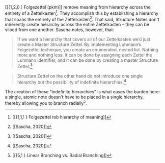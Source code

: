 [[{1,2,0 } Folgezettel (pkm)]] remove meaning from hierarchy across the entirety of a Zettelkasten[^2]. They accomplish this by establishing a hierarchy that spans the entirety of the Zettelkasten[^1]. That said, Structure Notes don't inherently create hierarchy across the entire Zettelkasten – they can be siloed from one another. Sascha notes, however, that: 
> If we want a hierarchy that covers all of our Zettelkasten we’d just create a Master Structure Zettel. By implementing Luhmann’s Folgezettel technique, you create an enumerated, nested list. Nothing more and nothing less. It can be done by assigning each Zettel the Luhmann Identifier, and it can be done by creating a master Structure Zettel.[^1]

> Structure Zettel on the other hand do not introduce one single hierarchy but the possibility of indefinite hierarchies.[^1]

The creation of these "indefinite hierarchies" is what eases the burden here: a single, atomic note doesn't have to be placed in a single hierarchy, thereby allowing you to branch radially[^3].

[^1]: [[Sascha, 2020]]
[^2]: [[{1,1,1 } Folgezettel rob hierarchy of meaning]]
[^3]: [[{5,1 } Linear Branching vs. Radial Branching]]